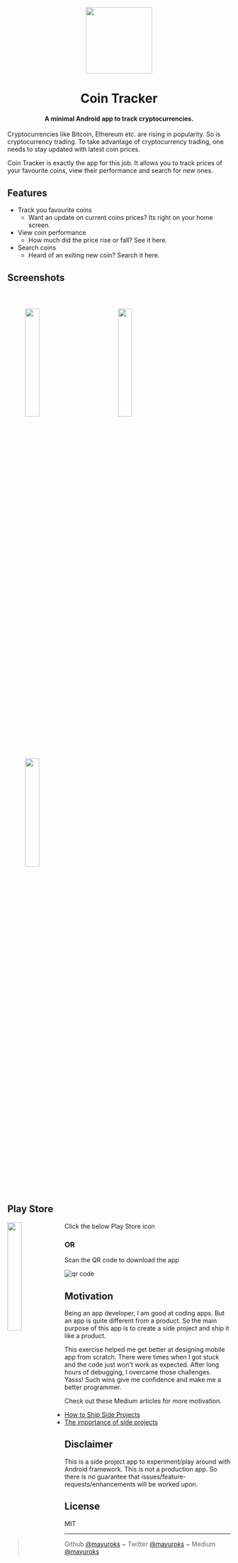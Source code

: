 <p align="center">
  <image height=150 width=150 src="https://github.com/mayuroks/Coin-Tracker/blob/develop/logo_512x512.png"></image>
</p>

<h1 align="center"> Coin Tracker </h1>
<h4 align="center">A minimal Android app to track cryptocurrencies.</h4>

Cryptocurrencies like Bitcoin, Ethereum etc. are rising in popularity. So is cryptocurrency trading. To take advantage of cryptocurrency trading, one needs to stay updated with latest coin prices.

Coin Tracker is exactly the app for this job. It allows you to track prices of your favourite coins, view their performance and search for new ones.

## Features
- Track you favourite coins
  - Want an update on current coins prices? Its right on your home screen.
- View coin performance
  - How much did the price rise or fall? See it here.
- Search coins
  - Heard of an exiting new coin? Search it here.

## Screenshots
<p>
  <image width="25%" height="25%"  style="margin:40px;" src="https://github.com/mayuroks/Coin-Tracker/blob/develop/screenshots/track.png"></image>
  <image width="25%" height="25%" style="margin: 40px" src="https://github.com/mayuroks/Coin-Tracker/blob/develop/screenshots/view_coin_performance.png"></image>
  <image width="25%" height="25%" style="margin: 0px 40px" src="https://github.com/mayuroks/Coin-Tracker/blob/develop/screenshots/add_new_coin.png"></image>
</p>


## Play Store
Click the below Play Store icon
<a href="https://play.google.com/store/apps/details?id=coin.tracker.zxr">
  <image align="left" height="25%" width="25%" src="https://storage.googleapis.com/support-kms-prod/D90D94331E54D2005CC8CEE352FF98ECF639"></image>
</a>

### OR 

Scan the QR code to download the app

<img src="http://api.qrserver.com/v1/create-qr-code/?color=000000&amp;bgcolor=FFFFFF&amp;data=https%3A%2F%2Fplay.google.com%2Fstore%2Fapps%2Fdetails%3Fid%3Dcoin.tracker.zxr&amp;qzone=1&amp;margin=0&amp;size=100x100&amp;ecc=L" alt="qr code" />

## Motivation
Being an app developer, I am good at coding apps. But an app is quite different from a product. So the main purpose of this app is to create a side project and ship it like a product.

This exercise helped me get better at designing mobile app from scratch. There were times when I got stuck and the code just won't work as expected. After long hours of debugging, I overcame those challenges. Yasss! Such wins give me confidence and make me a better programmer.

Check out these Medium articles for more motivation.</br>
 - [How to Ship Side Projects](https://medium.com/swlh/how-to-ship-side-projects-329e7220daed)
 - [The importance of side projects](https://medium.com/the-year-of-the-looking-glass/the-importance-of-side-projects-cf9f63954031)

## Disclaimer
This is a side project app to experiment/play around with Android framework. This is not a production app. 
So there is no guarantee that issues/feature-requests/enhancements will be worked upon.

## License
MIT

---
> Github [@mayuroks](https://github.com/mayuroks) ~ Twitter [@mayuroks](https://twitter.com/mayuroks) ~ Medium [@mayuroks](https://medium.com/@mayuroks)

